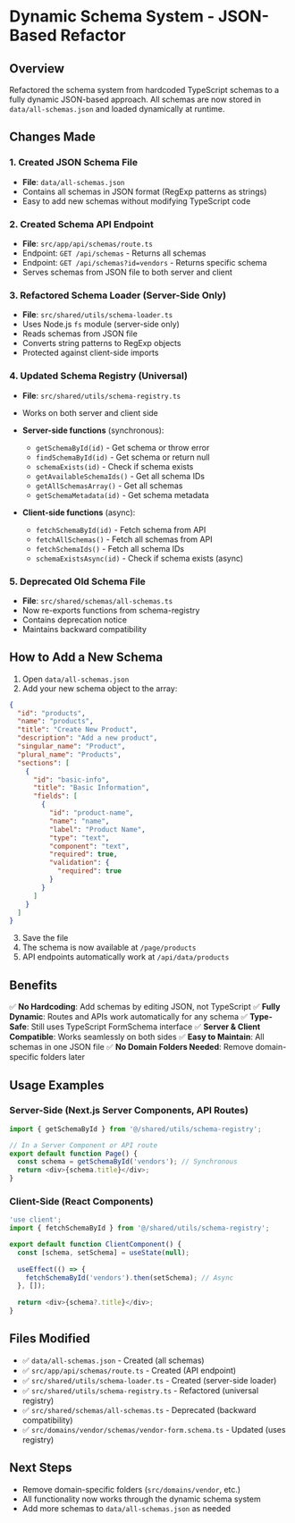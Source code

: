 # Dynamic Schema System - JSON-Based Refactor

## Overview
Refactored the schema system from hardcoded TypeScript schemas to a fully dynamic JSON-based approach. All schemas are now stored in `data/all-schemas.json` and loaded dynamically at runtime.

## Changes Made

### 1. Created JSON Schema File
- **File**: `data/all-schemas.json`
- Contains all schemas in JSON format (RegExp patterns as strings)
- Easy to add new schemas without modifying TypeScript code

### 2. Created Schema API Endpoint
- **File**: `src/app/api/schemas/route.ts`
- Endpoint: `GET /api/schemas` - Returns all schemas
- Endpoint: `GET /api/schemas?id=vendors` - Returns specific schema
- Serves schemas from JSON file to both server and client

### 3. Refactored Schema Loader (Server-Side Only)
- **File**: `src/shared/utils/schema-loader.ts`
- Uses Node.js `fs` module (server-side only)
- Reads schemas from JSON file
- Converts string patterns to RegExp objects
- Protected against client-side imports

### 4. Updated Schema Registry (Universal)
- **File**: `src/shared/utils/schema-registry.ts`
- Works on both server and client side
- **Server-side functions** (synchronous):
  - `getSchemaById(id)` - Get schema or throw error
  - `findSchemaById(id)` - Get schema or return null
  - `schemaExists(id)` - Check if schema exists
  - `getAvailableSchemaIds()` - Get all schema IDs
  - `getAllSchemasArray()` - Get all schemas
  - `getSchemaMetadata(id)` - Get schema metadata
  
- **Client-side functions** (async):
  - `fetchSchemaById(id)` - Fetch schema from API
  - `fetchAllSchemas()` - Fetch all schemas from API
  - `fetchSchemaIds()` - Fetch all schema IDs
  - `schemaExistsAsync(id)` - Check if schema exists (async)

### 5. Deprecated Old Schema File
- **File**: `src/shared/schemas/all-schemas.ts`
- Now re-exports functions from schema-registry
- Contains deprecation notice
- Maintains backward compatibility

## How to Add a New Schema

1. Open `data/all-schemas.json`
2. Add your new schema object to the array:
```json
{
  "id": "products",
  "name": "products",
  "title": "Create New Product",
  "description": "Add a new product",
  "singular_name": "Product",
  "plural_name": "Products",
  "sections": [
    {
      "id": "basic-info",
      "title": "Basic Information",
      "fields": [
        {
          "id": "product-name",
          "name": "name",
          "label": "Product Name",
          "type": "text",
          "component": "text",
          "required": true,
          "validation": {
            "required": true
          }
        }
      ]
    }
  ]
}
```
3. Save the file
4. The schema is now available at `/page/products`
5. API endpoints automatically work at `/api/data/products`

## Benefits

✅ **No Hardcoding**: Add schemas by editing JSON, not TypeScript
✅ **Fully Dynamic**: Routes and APIs work automatically for any schema
✅ **Type-Safe**: Still uses TypeScript FormSchema interface
✅ **Server & Client Compatible**: Works seamlessly on both sides
✅ **Easy to Maintain**: All schemas in one JSON file
✅ **No Domain Folders Needed**: Remove domain-specific folders later

## Usage Examples

### Server-Side (Next.js Server Components, API Routes)
```typescript
import { getSchemaById } from '@/shared/utils/schema-registry';

// In a Server Component or API route
export default function Page() {
  const schema = getSchemaById('vendors'); // Synchronous
  return <div>{schema.title}</div>;
}
```

### Client-Side (React Components)
```typescript
'use client';
import { fetchSchemaById } from '@/shared/utils/schema-registry';

export default function ClientComponent() {
  const [schema, setSchema] = useState(null);
  
  useEffect(() => {
    fetchSchemaById('vendors').then(setSchema); // Async
  }, []);
  
  return <div>{schema?.title}</div>;
}
```

## Files Modified
- ✅ `data/all-schemas.json` - Created (all schemas)
- ✅ `src/app/api/schemas/route.ts` - Created (API endpoint)
- ✅ `src/shared/utils/schema-loader.ts` - Created (server-side loader)
- ✅ `src/shared/utils/schema-registry.ts` - Refactored (universal registry)
- ✅ `src/shared/schemas/all-schemas.ts` - Deprecated (backward compatibility)
- ✅ `src/domains/vendor/schemas/vendor-form.schema.ts` - Updated (uses registry)

## Next Steps
- Remove domain-specific folders (`src/domains/vendor`, etc.)
- All functionality now works through the dynamic schema system
- Add more schemas to `data/all-schemas.json` as needed

